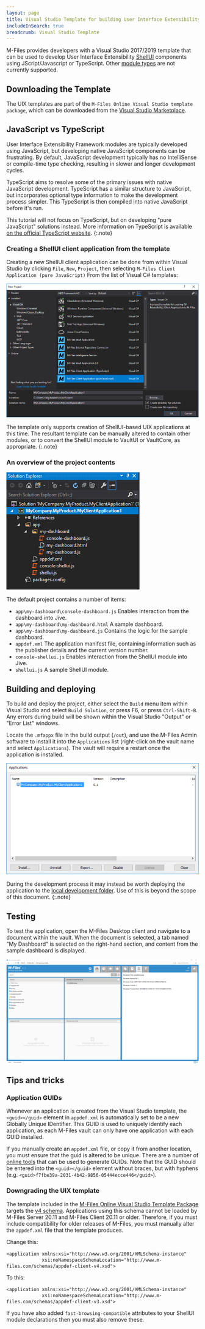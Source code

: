 ```yaml
---
layout: page
title: Visual Studio Template for building User Interface Extensibility Framework applications
includeInSearch: true
breadcrumb: Visual Studio Template
---
```


M-Files provides developers with a Visual Studio 2017/2019 template that can be used to develop User Interface Extensibility [ShellUI](../Modules#shellui) components using JScript/Javascript or TypeScript.  Other [module types](../Modules) are not currently supported.

## Downloading the Template

The UIX templates are part of the `M-Files Online Visual Studio template package`, which can be downloaded from the [Visual Studio Marketplace](https://marketplace.visualstudio.com/items?itemName=M-Files.MFilesVisualStudioExtensions).

## JavaScript vs TypeScript

User Interface Extensibility Framework modules are typically developed using JavaScript, but developing native JavaScript components can be frustrating.  By default, JavaScript development typically has no IntelliSense or compile-time type checking, resulting in slower and longer development cycles.

TypeScript aims to resolve some of the primary issues with native JavaScript development.  TypeScript has a similar structure to JavaScript, but incorporates optional type information to make the development process simpler.  This TypeScript is then compiled into native JavaScript before it's run.

This tutorial will not focus on TypeScript, but on developing "pure JavaScript" solutions instead.  More information on TypeScript is available [on the official TypeScript website](https://www.typescriptlang.org/).
{:.note}

### Creating a ShellUI client application from the template

Creating a new ShellUI client application can be done from within Visual Studio by clicking `File`, `New`, `Project`, then selecting `M-Files Client Application (pure JavaScript)` From the list of Visual C# templates:

![Creating a new project](create-new-project.png)

The template only supports creation of ShellUI-based UIX applications at this time.  The resultant template can be manually altered to contain other modules, or to convert the ShellUI module to VaultUI or VaultCore, as appropriate.
{:.note}

### An overview of the project contents

![The project contents](solution-explorer.png)

The default project contains a number of items:

* `app\my-dashboard\console-dashboard.js`
Enables interaction from the dashboard into Jive.
* `app\my-dashboard\my-dashboard.html`
A sample dashboard.
* `app\my-dashboard\my-dashboard.js`
Contains the logic for the sample dashboard.
* `appdef.xml`
The application manifest file, containing information such as the publisher details and the current version number.
* `console-shellui.js`
Enables interaction from the ShellUI module into Jive.
* `shellui.js`
A sample ShellUI module.

## Building and deploying

To build and deploy the project, either select the `Build` menu item within Visual Studio and select `Build Solution`, or press F6, or press `Ctrl-Shift-B`.  Any errors during build will be shown within the Visual Studio "Output" or "Error List" windows.

Locate the `.mfappx` file in the build output (`/out`), and use the M-Files Admin software to install it into the `Applications` list (right-click on the vault name and select `Applications`).  The vault will require a restart once the application is installed.

![Installing the UIX application](installation.png)

During the development process it may instead be worth deploying the application to the [local development folder](https://developer.m-files.com/Frameworks/User-Interface-Extensibility-Framework/Development-Practices/Local-Development-Folder/).  Use of this is beyond the scope of this document.
{:.note}

## Testing

To test the application, open the M-Files Desktop client and navigate to a document within the vault.  When the document is selected, a tab named "My Dashboard" is selected on the right-hand section, and content from the sample dashboard is displayed.

![Testing the UIX application](testing.png)

## Tips and tricks

### Application GUIDs

Whenever an application is created from the Visual Studio template, the `<guid></guid>` element in `appdef.xml` is automatically set to be a new Globally Unique IDentifier.  This GUID is used to uniquely identify each application, as each M-Files vault can only have one application with each GUID installed.

If you manually create an `appdef.xml` file, or copy it from another location, you must ensure that the guid is altered to be unique.  There are a number of [online tools](https://www.bing.com/search?q=guid+generator) that can be used to generate GUIDs.  Note that the GUID should be entered into the `<guid></guid>` element without braces, but with hyphens (e.g. `<guid>f7fbe39a-2031-4b42-9856-05444ecce446</guid>`).

### Downgrading the UIX template

The template included in the [M-Files Online Visual Studio Template Package](https://marketplace.visualstudio.com/items?itemName=M-Files.MFilesVisualStudioExtensions) targets the [v4 schema](../Application-Definition/#v4-schema).  Applications using this schema cannot be loaded by M-Files Server 20.11 and M-Files Client 20.11 or older.  Therefore, if you must include compatibility for older releases of M-Files, you must manually alter the `appdef.xml` file that the template produces.

Change this:
```
<application xmlns:xsi="http://www.w3.org/2001/XMLSchema-instance"
             xsi:noNamespaceSchemaLocation="http://www.m-files.com/schemas/appdef-client-v4.xsd">
```

To this:
```
<application xmlns:xsi="http://www.w3.org/2001/XMLSchema-instance"
             xsi:noNamespaceSchemaLocation="http://www.m-files.com/schemas/appdef-client-v3.xsd">
```

If you have also added `fast-browsing-compatible` attributes to your ShellUI module declarations then you must also remove these.